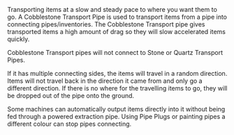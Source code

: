 <lore>
Transporting items at a slow and steady pace to where you want them to go.
</lore>
<no_lore>
A Cobblestone Transport Pipe is used to transport items from a pipe into connecting pipes/inventories.
</no_lore>

<recipes stack="buildcrafttransport:pipe_cobble_item"/>

<chapter name="Pipe Mechanics"/>
The Cobblestone Transport pipe gives transported items a high amount of drag so they will slow accelerated items quickly.

Cobblestone Transport pipes will not connect to Stone or Quartz Transport Pipes.

If it has multiple connecting sides, the items will travel in a random direction.
Items will not travel back in the direction it came from and only go a different direction.
If there is no where for the travelling items to go, they will be dropped out of the pipe onto the ground.

Some machines can automatically output items directly into it without being fed through a powered extraction pipe.
Using Pipe Plugs or painting pipes a different colour can stop pipes connecting.

<usages stack="buildcrafttransport:pipe_cobble_item"/>